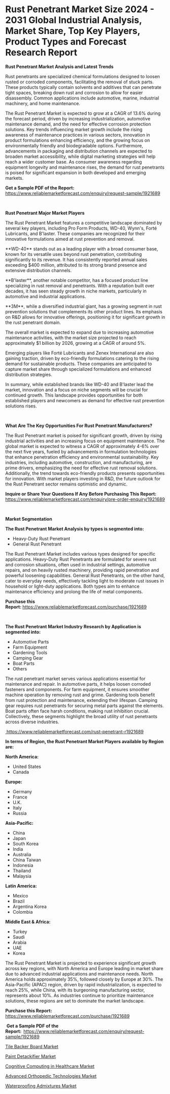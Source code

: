 <p><h1>Rust Penetrant Market Size 2024 - 2031 Global Industrial Analysis, Market Share, Top Key Players, Product Types and Forecast Research Report</h1></p><p><strong>Rust Penetrant Market Analysis and Latest Trends</strong></p>
<p><p>Rust penetrants are specialized chemical formulations designed to loosen rusted or corroded components, facilitating the removal of stuck parts. These products typically contain solvents and additives that can penetrate tight spaces, breaking down rust and corrosion to allow for easier disassembly. Common applications include automotive, marine, industrial machinery, and home maintenance.</p><p>The Rust Penetrant Market is expected to grow at a CAGR of 13.6% during the forecast period, driven by increasing industrialization, automotive maintenance demand, and the need for effective corrosion protection solutions. Key trends influencing market growth include the rising awareness of maintenance practices in various sectors, innovation in product formulations enhancing efficiency, and the growing focus on environmentally friendly and biodegradable options. Furthermore, advancements in packaging and distribution channels are expected to broaden market accessibility, while digital marketing strategies will help reach a wider customer base. As consumer awareness regarding equipment longevity and maintenance rises, the demand for rust penetrants is poised for significant expansion in both developed and emerging markets.</p></p>
<p><strong>Get a Sample PDF of the Report:&nbsp;</strong> <a href="https://www.reliablemarketforecast.com/enquiry/request-sample/1921689?utm_campaign=1108&utm_medium=2&utm_source=Github&utm_content=ia&utm_term=14112024&utm_id=rust-penetrant">https://www.reliablemarketforecast.com/enquiry/request-sample/1921689</a></p>
<p>&nbsp;</p>
<p><strong>Rust Penetrant Major Market Players</strong></p>
<p><p>The Rust Penetrant Market features a competitive landscape dominated by several key players, including Pro Form Products, WD-40, Wynn's, Forté Lubricants, and B'laster. These companies are recognized for their innovative formulations aimed at rust prevention and removal. </p><p>**WD-40** stands out as a leading player with a broad consumer base, known for its versatile uses beyond rust penetration, contributing significantly to its revenue. It has consistently reported annual sales exceeding $400 million, attributed to its strong brand presence and extensive distribution channels.</p><p>**B'laster**, another notable competitor, has a focused product line specializing in rust removal and penetrants. With a reputation built over decades, it has seen steady growth in niche markets, particularly in automotive and industrial applications.</p><p>**3M**, while a diversified industrial giant, has a growing segment in rust prevention solutions that complements its other product lines. Its emphasis on R&D allows for innovative offerings, positioning it for significant growth in the rust penetrant domain.</p><p>The overall market is expected to expand due to increasing automotive maintenance activities, with the market size projected to reach approximately $1 billion by 2026, growing at a CAGR of around 5%. </p><p>Emerging players like Forté Lubricants and Zenex International are also gaining traction, driven by eco-friendly formulations catering to the rising demand for sustainable products. These companies are anticipated to capture market share through specialized formulations and enhanced distribution strategies.</p><p>In summary, while established brands like WD-40 and B'laster lead the market, innovation and a focus on niche segments will be crucial for continued growth. This landscape provides opportunities for both established players and newcomers as demand for effective rust prevention solutions rises.</p></p>
<p>&nbsp;</p>
<p><strong>What Are The Key Opportunities For Rust Penetrant Manufacturers?</strong></p>
<p><p>The Rust Penetrant market is poised for significant growth, driven by rising industrial activities and an increasing focus on equipment maintenance. The global market is expected to witness a CAGR of approximately 4-6% over the next five years, fueled by advancements in formulation technologies that enhance penetration efficiency and environmental sustainability. Key industries, including automotive, construction, and manufacturing, are prime drivers, emphasizing the need for effective rust removal solutions. Additionally, the trend towards eco-friendly products presents opportunities for innovation. With market players investing in R&D, the future outlook for the Rust Penetrant sector remains optimistic and dynamic.</p></p>
<p><strong>Inquire or Share Your Questions If Any Before Purchasing This Report:</strong> <a href="https://www.reliablemarketforecast.com/enquiry/pre-order-enquiry/1921689?utm_campaign=1108&utm_medium=2&utm_source=Github&utm_content=ia&utm_term=14112024&utm_id=rust-penetrant">https://www.reliablemarketforecast.com/enquiry/pre-order-enquiry/1921689</a></p>
<p>&nbsp;</p>
<p><strong>Market Segmentation</strong></p>
<p><strong>The Rust Penetrant Market Analysis by types is segmented into:</strong></p>
<p><ul><li>Heavy-Duty Rust Penetrant</li><li>General Rust Penetrant</li></ul></p>
<p><p>The Rust Penetrant Market includes various types designed for specific applications. Heavy-Duty Rust Penetrants are formulated for severe rust and corrosion situations, often used in industrial settings, automotive repairs, and on heavily rusted machinery, providing rapid penetration and powerful loosening capabilities. General Rust Penetrants, on the other hand, cater to everyday needs, effectively tackling light to moderate rust issues in household or light-duty applications. Both types aim to enhance maintenance efficiency and prolong the life of metal components.</p></p>
<p><strong>Purchase this Report:&nbsp;</strong><a href="https://www.reliablemarketforecast.com/purchase/1921689?utm_campaign=1108&utm_medium=2&utm_source=Github&utm_content=ia&utm_term=14112024&utm_id=rust-penetrant">https://www.reliablemarketforecast.com/purchase/1921689</a></p>
<p>&nbsp;</p>
<p><strong>The Rust Penetrant Market Industry Research by Application is segmented into:</strong></p>
<p><ul><li>Automotive Parts</li><li>Farm Equipment</li><li>Gardening Tools</li><li>Camping Gear</li><li>Boat Parts</li><li>Others</li></ul></p>
<p><p>The rust penetrant market serves various applications essential for maintenance and repair. In automotive parts, it helps loosen corroded fasteners and components. For farm equipment, it ensures smoother machine operation by removing rust and grime. Gardening tools benefit from rust protection and maintenance, extending their lifespan. Camping gear requires rust penetrants for securing metal parts against the elements. Boat parts often face harsh conditions, making rust inhibition crucial. Collectively, these segments highlight the broad utility of rust penetrants across diverse industries.</p></p>
<p><a href="https://www.reliablemarketforecast.com/rust-penetrant-r1921689?utm_campaign=1108&utm_medium=2&utm_source=Github&utm_content=ia&utm_term=14112024&utm_id=rust-penetrant">&nbsp;https://www.reliablemarketforecast.com/rust-penetrant-r1921689</a></p>
<p><strong>In terms of Region, the Rust Penetrant Market Players available by Region are:</strong></p>
<p>
    <p> <strong> North America: </strong>
        <ul>
            <li>United States</li>
            <li>Canada</li>
        </ul>
        </p> 
    <p> <strong> Europe: </strong>
        <ul>
            <li>Germany</li>
            <li>France</li>
            <li>U.K.</li>
            <li>Italy</li>
            <li>Russia</li>
        </ul>
        </p> 
    <p> <strong> Asia-Pacific: </strong>
        <ul>
            <li>China</li>
            <li>Japan</li>
            <li>South Korea</li>
            <li>India</li>
            <li>Australia</li>
            <li>China Taiwan</li>
            <li>Indonesia</li>
            <li>Thailand</li>
            <li>Malaysia</li>
        </ul>
        </p> 
    <p> <strong> Latin America: </strong>
        <ul>
            <li>Mexico</li>
            <li>Brazil</li>
            <li>Argentina Korea</li>
            <li>Colombia</li>
        </ul>
        </p> 
    <p> <strong> Middle East & Africa: </strong>
        <ul>
            <li>Turkey</li>
            <li>Saudi</li>
            <li>Arabia</li>
            <li>UAE</li>
            <li>Korea</li>
        </ul>
    </p>
    </p>
<p><p>The Rust Penetrant Market is projected to experience significant growth across key regions, with North America and Europe leading in market share due to advanced industrial applications and maintenance needs. North America holds approximately 35%, followed closely by Europe at 30%. The Asia-Pacific (APAC) region, driven by rapid industrialization, is expected to reach 25%, while China, with its burgeoning manufacturing sector, represents about 10%. As industries continue to prioritize maintenance solutions, these regions are set to dominate the market landscape.</p></p>
<p><strong>Purchase this Report: </strong><a href="https://www.reliablemarketforecast.com/purchase/1921689?utm_campaign=1108&utm_medium=2&utm_source=Github&utm_content=ia&utm_term=14112024&utm_id=rust-penetrant">https://www.reliablemarketforecast.com/purchase/1921689</a></p>
<p>&nbsp;<strong>Get a Sample PDF of the Report:&nbsp;&nbsp;</strong><a href="https://www.reliablemarketforecast.com/enquiry/request-sample/1921689?utm_campaign=1108&utm_medium=2&utm_source=Github&utm_content=ia&utm_term=14112024&utm_id=rust-penetrant">https://www.reliablemarketforecast.com/enquiry/request-sample/1921689</a></p>
<p><strong></strong></p>
<p><p><a href="https://www.linkedin.com/pulse/tile-backer-board-market-size-share-trends-analysis-report-4osrf?utm_campaign=1108&utm_medium=2&utm_source=Github&utm_content=ia&utm_term=14112024&utm_id=rust-penetrant">Tile Backer Board Market</a></p><p><a href="https://github.com/CliffMedina6/Market-Research-Report-List-7/blob/main/paint-detackifier-market.md?utm_campaign=1108&utm_medium=2&utm_source=Github&utm_content=ia&utm_term=14112024&utm_id=rust-penetrant">Paint Detackifier Market</a></p><p><a href="https://issuu.com/reportprime-2/docs/cognitive-computing-in-healthcare-m_16920218dabc24?utm_campaign=1108&utm_medium=2&utm_source=Github&utm_content=ia&utm_term=14112024&utm_id=rust-penetrant">Cognitive Computing in Healthcare Market</a></p><p><a href="https://issuu.com/reportprime-2/docs/advanced-orthopedic-technologies-ma_bd1aa4ba33e6b1?utm_campaign=1108&utm_medium=2&utm_source=Github&utm_content=ia&utm_term=14112024&utm_id=rust-penetrant">Advanced Orthopedic Technologies Market</a></p><p><a href="https://www.linkedin.com/pulse/waterproofing-admixtures-industry-resonance-66-amplification-l0srf?utm_campaign=1108&utm_medium=2&utm_source=Github&utm_content=ia&utm_term=14112024&utm_id=rust-penetrant">Waterproofing Admixtures Market</a></p></p>